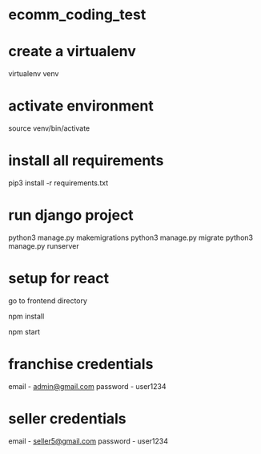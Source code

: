 # ecomm_coding_test

# create a virtualenv
virtualenv venv

# activate environment
source venv/bin/activate

# install all requirements

pip3 install -r requirements.txt

# run django project
python3 manage.py makemigrations
python3 manage.py migrate
python3 manage.py runserver

# setup for react 
 go to frontend directory
 
npm install

npm start



# franchise credentials
email - admin@gmail.com
password - user1234

# seller credentials
email - seller5@gmail.com
password - user1234
